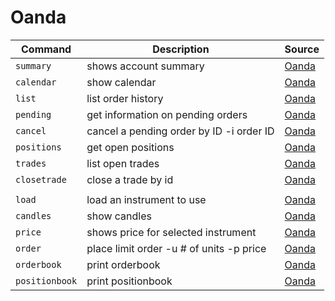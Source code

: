 # Oanda

Command|Description|Source
------ | ------------|---
`summary`       |shows account summary | [Oanda](https://www.oanda.com)
`calendar`      |show calendar | [Oanda](https://www.oanda.com)
`list`          |list order history | [Oanda](https://www.oanda.com)
`pending`       |get information on pending orders | [Oanda](https://www.oanda.com)
`cancel`        |cancel a pending order by ID -i order ID | [Oanda](https://www.oanda.com)
`positions`     |get open positions | [Oanda](https://www.oanda.com)
`trades`        |list open trades | [Oanda](https://www.oanda.com)
`closetrade`    |close a trade by id | [Oanda](https://www.oanda.com)
||
`load`          |load an instrument to use | [Oanda](https://www.oanda.com)
`candles`       |show candles | [Oanda](https://www.oanda.com)
`price`         |shows price for selected instrument | [Oanda](https://www.oanda.com)
`order`         |place limit order -u # of units -p price | [Oanda](https://www.oanda.com)
`orderbook`     |print orderbook | [Oanda](https://www.oanda.com)
`positionbook`  |print positionbook | [Oanda](https://www.oanda.com)
